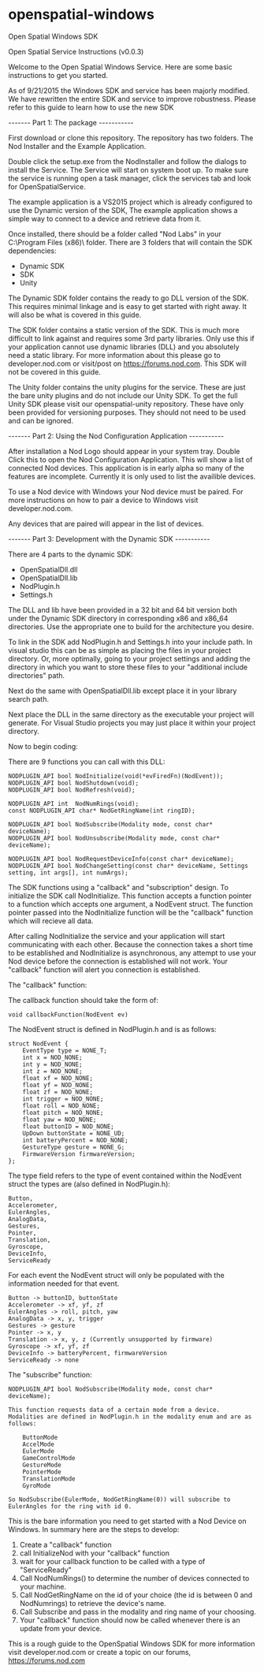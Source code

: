 openspatial-windows
===================

Open Spatial Windows SDK

Open Spatial Service Instructions (v0.0.3)

Welcome to the Open Spatial Windows Service. Here are some basic instructions to get you started.

As of 9/21/2015 the Windows SDK and service has been majorly modified. We have rewritten the entire SDK and service to improve robustness. Please refer to this guide to learn how to use the new SDK

------- Part 1: The package -----------

First download or clone this repository. The repository has two folders. The Nod Installer and the Example Application. 

Double click the setup.exe from the NodInstaller and follow the dialogs to install the Service. The Service will start on system boot up. To make sure the service is running open a task manager, click the services tab and look for OpenSpatialService.

The example application is a VS2015 project which is already configured to use the Dynamic version of the SDK, The example application shows a simple way to connect to a device and retrieve data from it.

Once installed, there should be a folder called "Nod Labs" in your C:\Program Files (x86)\ folder. There are 3 folders that
will contain the SDK dependencies:

 - Dynamic SDK
 - SDK
 - Unity
 
 The Dynamic SDK folder contains the ready to go DLL version of the SDK. This requires minimal linkage and is easy to get started with right away. It will also be what is covered in this guide.
 
 The SDK folder contains a static version of the SDK. This is much more difficult to link against and requires some 3rd party libraries. Only use this if your application cannot use dynamic libraries (DLL) and you absolutely need a static library. For more information about this please go to developer.nod.com or visit/post on https://forums.nod.com. This SDK will not be covered in this guide.
 
 The Unity folder contains the unity plugins for the service. These are just the bare unity plugins and do not include our Unity SDK. To get the full Unity SDK please visit our openspatial-unity repository. These have only been provided for versioning purposes. They should not need to be used and can be ignored.
 
------- Part 2: Using the Nod Configuration Application -----------

After installation a Nod Logo should appear in your system tray. Double Click this to open the Nod Configuration Application. This will show a list of connected Nod devices. This application is in early alpha so many of the features are incomplete. Currently it is only used to list the availible devices.

To use a Nod device with Windows your Nod device must be paired. For more instructions on how to pair a device to Windows visit developer.nod.com.

Any devices that are paired will appear in the list of devices.

------- Part 3: Development with the Dynamic SDK -----------

There are 4 parts to the dynamic SDK:
 - OpenSpatialDll.dll
 - OpenSpatialDll.lib
 - NodPlugin.h
 - Settings.h
 
The DLL and lib have been provided in a 32 bit and 64 bit version both under the Dynamic SDK directory in corresponding x86 and x86_64 directories. Use the appropriate one to build for the architecture you desire.

To link in the SDK add NodPlugin.h and Settings.h into your include path. In visual studio this can be as simple as placing the files in your project directory. Or, more optimally, going to your project settings and adding the directory in which you want to store these files to your "additional include directories" path. 

Next do the same with OpenSpatialDll.lib except place it in your library search path. 

Next place the DLL in the same directory as the executable your project will generate. For Visual Studio projects you may just place it within your project directory.

Now to begin coding:

There are 9 functions you can call with this DLL:

	NODPLUGIN_API bool NodInitialize(void(*evFiredFn)(NodEvent));
    NODPLUGIN_API bool NodShutdown(void);
    NODPLUGIN_API bool NodRefresh(void);

    NODPLUGIN_API int  NodNumRings(void);
    const NODPLUGIN_API char* NodGetRingName(int ringID);

    NODPLUGIN_API bool NodSubscribe(Modality mode, const char* deviceName);
    NODPLUGIN_API bool NodUnsubscribe(Modality mode, const char* deviceName);

    NODPLUGIN_API bool NodRequestDeviceInfo(const char* deviceName);
    NODPLUGIN_API bool NodChangeSetting(const char* deviceName, Settings setting, int args[], int numArgs);
	
The SDK functions using a "callback" and "subscription" design. To initialize the SDK call NodInitialize. This function accepts a function pointer to a function which accepts one argument, a NodEvent struct. The function pointer passed into the NodInitialize function will be the "callback" function which will recieve all data.

After calling NodInitialize the service and your application will start communicating with each other. Because the connection takes a short time to be established and NodInitialize is asynchronous, any attempt to use your Nod device before the connection is established will not work. Your "callback" function will alert you connection is established.

The "callback" function:

The callback function should take the form of: 

	void callbackFunction(NodEvent ev)

The NodEvent struct is defined in NodPlugin.h and is as follows:

	struct NodEvent {
        EventType type = NONE_T;
        int x = NOD_NONE;
        int y = NOD_NONE;
        int z = NOD_NONE;
        float xf = NOD_NONE;
        float yf = NOD_NONE;
        float zf = NOD_NONE;
        int trigger = NOD_NONE;
        float roll = NOD_NONE;
        float pitch = NOD_NONE;
        float yaw = NOD_NONE;
        float buttonID = NOD_NONE;
        UpDown buttonState = NONE_UD;
        int batteryPercent = NOD_NONE;
        GestureType gesture = NONE_G;
        FirmwareVersion firmwareVersion;
    };
	
The type field refers to the type of event contained within the NodEvent struct the types are (also defined in NodPlugin.h):

    Button,
    Accelerometer,
    EulerAngles,
    AnalogData,
    Gestures,
    Pointer,
    Translation,
    Gyroscope,
    DeviceInfo,
    ServiceReady
	
For each event the NodEvent struct will only be populated with the information needed for that event. 

	Button -> buttonID, buttonState
	Accelerometer -> xf, yf, zf
	EulerAngles -> roll, pitch, yaw
	AnalogData -> x, y, trigger
	Gestures -> gesture
	Pointer -> x, y
	Translation -> x, y, z (Currently unsupported by firmware)
	Gyroscope -> xf, yf, zf
	DeviceInfo -> batteryPercent, firmwareVersion
	ServiceReady -> none
	
The "subscribe" function:

	NODPLUGIN_API bool NodSubscribe(Modality mode, const char* deviceName);
	
	This function requests data of a certain mode from a device. Modalities are defined in NodPlugin.h in the modality enum and are as follows:
	
	    ButtonMode
		AccelMode
		EulerMode
		GameControlMode
		GestureMode
		PointerMode
		TranslationMode
		GyroMode
		
	So NodSubscribe(EulerMode, NodGetRingName(0)) will subscribe to EulerAngles for the ring with id 0.
	
This is the bare information you need to get started with a Nod Device on Windows. In summary here are the steps to develop:

1. Create a "callback" function
2. call InitializeNod with your "callback" function
3. wait for your callback function to be called with a type of "ServiceReady"
4. Call NodNumRings() to determine the number of devices connected to your machine.
5. Call NodGetRingName on the id of your choice (the id is between 0 and NodNumrings) to retrieve the device's name.
6. Call Subscribe and pass in the modality and ring name of your choosing.
7. Your "callback" function should now be called whenever there is an update from your device.

This is a rough guide to the OpenSpatial Windows SDK for more information visit developer.nod.com or create a topic on our forums, https://forums.nod.com
	
 
	
	


